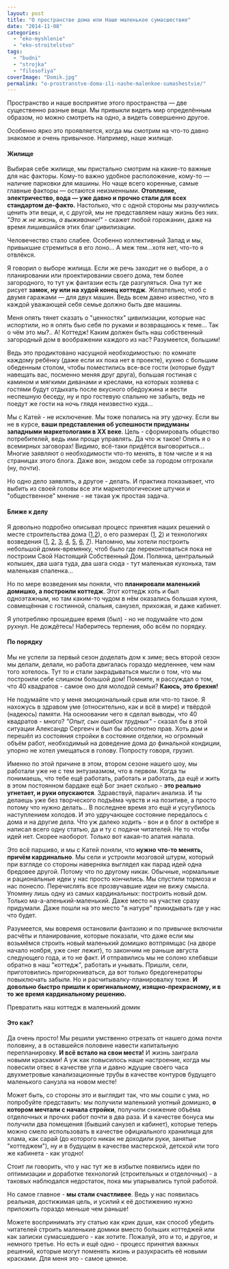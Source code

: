 ```yaml
---
layout: post
title: "О пространстве дома или Наше маленькое сумасшествие"
date: "2014-11-08"
categories: 
  - "eko-myshlenie"
  - "eko-stroitelstvo"
tags: 
  - "budni"
  - "strojka"
  - "filosofiya"
coverImage: "Domik.jpg"
permalink: "o-prostranstve-doma-ili-nashe-malenkoe-sumashestvie/"
---
```


Пространство и наше восприятие этого пространства — две существенно разные вещи. Мы привыкли видеть мир определённым образом, но можно смотреть на одно, а видеть совершенно другое.

Особенно ярко это проявляется, когда мы смотрим на что-то давно знакомое и очень привычное. Например, наше жилище.

<!-- READMORE -->

#### Жилище

Выбирая себе жилище, мы пристально смотрим на какие-то важные для нас факторы. Кому-то важно удобное расположение, кому-то — наличие парковки для машины. Но чаще всего коренные, самые главные факторы — остаются неизменными. **Отопление, электричество, вода — уже давно и прочно стали для всех стандартом де-факто.** Настолько, что с одной стороны мы разучились ценить эти вещи, и, с другой, мы не представляем нашу жизнь без них. _"Это ж не жизнь, а выживание!"_ - скажет любой горожанин, даже на время лишившийся этих благ цивилизации.

Человечество стало слабее. Особенно коллективный Запад и мы, привыкшие стремиться в его лоно... А меж тем...хотя нет, что-то я отвлёкся.

Я говорил о выборе жилища. Если же речь заходит не о выборе, а о планировании или проектировании своего дома, тем более загородного, то тут уж фантазии есть где разгуляться. Она тут же рисует **замок, ну или на худой конец коттедж**. Желательно, чтоб с двумя гаражами — для двух машин. Ведь всем давно известно, что в каждой уважающей себя семье должно быть две машины.

Меня опять тянет сказать о "ценностях" цивилизации, которые нас испортили, но я опять бью себя по руками и возвращаюсь к теме... Так о чём это мы?.. А! Коттедж! Каким должен быть наш собственный загородный дом в воображении каждого из нас? Разумеется, большим!

Ведь это продиктовано насущной необходимостью: по комнате каждому ребёнку (даже если их пока нет в проекте), кухню с большим обеденным столом, чтобы поместились все-все гости (которые будут навещать вас, посменно меняя друг друга), большая гостиная с камином и мягкими диванами и креслами, на которых хозяева с гостями будут отдыхать после вкусного обедоужина и вести неспешную беседу, ну и про гостевую спальню не забыть, ведь не поедут же гости на ночь глядя неизвестно куда...

Мы с Катей - не исключение. Мы тоже попались на эту удочку. Если вы не в курсе, **ваши представления об успешности придуманы западными маркетологами в ХХ веке**. Цель - сформировать общество потребителей, ведь ими проще управлять. Да что ж такое! Опять я о всемирных заговорах! Видимо, всё-таки придётся выговориться... Многие заявляют о необходимости что-то менять, в том числе и я на страницах этого блога. Даже вон, экодом себе за городом отгрохали (ну, почти).

Но одно дело заявлять, а другое - делать. И практика показывает, что выбить из своей головы все эти маркетологические штучки и "общественное" мнение - не такая уж простая задача.

#### Ближе к делу

Я довольно подробно описывал процесс принятия наших решений о месте строительства дома ([1](/poisk-mesta-pod-dom-1/ "Поиск места под дом. Часть первая"),[2](/poisk-mesta-pod-dom-2/ "Поиск места под дом. Часть вторая")), о его размерах ([1](/proekt-razmetka-i-nachalo-rytia/ "Проект, разметка и начало рытья"), [2](/idealniy-razmer-doma/ "Идеальный размер дома")) и технологиях возведения ([1](/likbez-po-tehnologiam-ekostroitelstva/ "Ликбез по технологиям экостроительства"), [2](/zachem-ya-zakruglil-svoy-dom/ "Зачем я закруглил свой дом?"), [3](/zachem-ya-zakopal-svoy-dom/ "Зачем я закопал свой дом?"), [4](/orientiruem-dom-po-solntsu/ "Ориентируем дом по Солнцу"), [5](/iz-chego-stroit-steny-ekodoma/ "Из чего строить стены экодома?"), [6](/iz-chego-stroit-steny-ekodoma-2-supersaman/ "Из чего строить стены экодома 2: Суперсаман"), [7](/stroim-iz-meshkov-s-gruntom/ "Строим из мешков с грунтом")). Напомню, мы хотели построить небольшой домик-времянку, чтоб было где переконтоваться пока не построим Свой Настоящий Собственный Дом. Полянка, центральный колышек, два шага туда, два шага сюда - тут маленькая кухонька, там маленькая спаленка...

Но по мере возведения мы поняли, что **планировали маленький домишко, а построили коттедж**. Этот коттедж хоть и был одноэтажным, но там каким-то чудом в нём оказались большая кухня, совмещённая с гостинной, спальня, санузел, прихожая, и даже кабинет.

Я употребляю прошедшее время (был) - но не подумайте что дом рухнул. Не дождётесь! Наберитесь терпения, обо всём по порядку.

#### По порядку

Мы не успели за первый сезон доделать дом к зиме; весь второй сезон мы делали, делали, но работа двигалась гораздо медленнее, чем нам того хотелось. Тут то и стали закрадываться мысли о том, что мы построили себе слишком большой дом! Помните, я рассуждал о том, что 40 квадратов - самое оно для молодой семьи? **Каюсь, это брехня!**

Не подумайте что у меня эмоциональный срыв или что-то такое. Я нахожусь в здравом уме (относительно, как и всё в мире) и твёрдой (надеюсь) памяти. На осноовании чего я сделал выводы, что 40 квадратов - много? _"Опыт, сын ошибок трудных"_ - сказал бы в этой ситуации Александр Сергеич и был бы абсолютно прав. Хоть дом и перешёл из состояния стройки в состояние отделки, но огромный объём работ, необходимый на доведение дома до финальной кондиции, упорно не хотел умещаться в голову. Попросту говоря, грузил.

Именно по этой причине в этом, втором сезоне нашего шоу, мы работали уже не с тем энтузиазмом, что в первом. Когда ты понимаешь, что тебе ещё работать, работать и работать, да ещё и жить в этом постоянном бардаке ещё Бог знает сколько - **это реально угнетает, и руки опускаются**. Здравствуй, паралич анализа. И ты делаешь уже без творческого подъёма чувств и на позитиве, а просто потому что нужно делать... В последнее время это ещё и усугубилось наступлением холодов. И это удручающее состояние передалось с дома и на другие дела. Что уж далеко ходить - вон и в блог в октябре я написал всего одну статью, да и ту с подачи читателей. Не то чтобы идей нет. Скорее наоборот. Только вот какая-то апатия напала.

Это всё паршиво, и мы с Катей поняли, что **нужно что-то менять, причём кардинально**. Мы сели и устроили мозговой штурм, который при взгляде со стороны наверняка выглядел как парад идей одна бредовее другой. Потому что по другому никак. Обычные, нормальные и рациональные идеи у нас просто кончились. Мы спустили тормоза и нас понесло. Перечислять все прозвучавшие идеи не вижу смысла. Упомяну лишь одну из самых кардинальных: построить новый дом. Только ма-а-аленький-маленький. Даже место на участке сразу придумали. Даже пошли на это место "в натуре" прикидывать где у нас что будет.

Разумеется, мы вовремя остановили фантазию и по привычке включили расчёты и планирование, которые показали, что даже если мы возьмёмся строить новый маленький домишко вотпрямщас (на дворе начало ноября, уже снег лежит), то закончим не раньше августа следующего года, и то не факт. И отправились мы не солоно хлебавши обратно в наш "коттедж", работать и унывать. Пришли, сели, приготовились пригорюниваться, да вот только бредогенераторы повыключать забыли. Но и расчитывалку-планировалку тоже. **И довольно быстро пришли к оригинальному, изящно-прекрасному, и в то же время кардинальному решению.**

Превратить наш коттедж в маленький домик

#### Это как?

Да очень просто! Мы решили умственно отрезать от нашего дома почти половину, а в оставшейся половине навести капитальную перепланировку. **И всё встало на свои места!** И жизнь заиграла новыми красками! А уж как повысилось наше настроение, когда мы повесили отвес в качестве угла и давно ждущие своего часа двухметровые канализационные трубы в качестве контуров будущего маленького санузла на новом месте!

Может быть, со стороны это и выглядит так, что мы сошли с ума, но попробуйте представить: мы получили маленький уютный домишко, **о котором мечтали с начала стройки**, получили снижение объёма отделочных и прочих работ почти в два раза. И в качестве бонуса мы получили два помещения (бывший санузел и кабинет), которые теперь можно смело использовать в качестве официального хранилища для хлама, как сарай (до которого никак не доходили руки, занятые "коттеджем"), ну и в будущем в качестве мастерской, детской или того же кабинета - как угодно!

Стоит ли говорить, что у нас тут же в избытке появились идеи по оптимизации и доработке технологий (строительных и отделочных) - а таковых наблюдался недостаток, пока мы упарывались тупой работой.

Но самое главное - **мы стали счастливее**. Ведь у нас появилась реальная, достижимая цель, и усилий к её достижению нужно приложить гораздо меньше чем раньше!

Можете воспринимать эту статью как крик души, как способ убедить читателей строить маленькие домики вместо больших коттеджей или как записки сумасшедшего - как хотите. Пожалуй, это и то, и другое, и немного третье. Но есть и ещё одно - процесс принятия важных решений, которые могут поменять жизнь и разукрасить её новыми красками. Для меня это - самое ценное.
